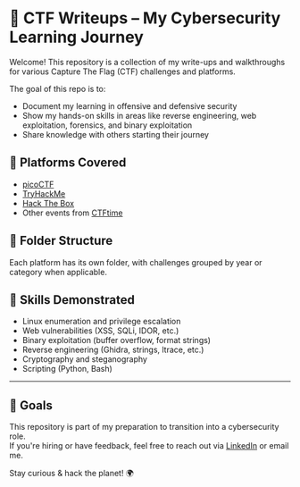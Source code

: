# 🧠 CTF Writeups – My Cybersecurity Learning Journey

Welcome! This repository is a collection of my write-ups and walkthroughs for various Capture The Flag (CTF) challenges and platforms.

The goal of this repo is to:
- Document my learning in offensive and defensive security
- Show my hands-on skills in areas like reverse engineering, web exploitation, forensics, and binary exploitation
- Share knowledge with others starting their journey

## 🧭 Platforms Covered
- [picoCTF](https://picoctf.org/)
- [TryHackMe](https://tryhackme.com/)
- [Hack The Box](https://hackthebox.com/)
- Other events from [CTFtime](https://ctftime.org/)

## 📂 Folder Structure
Each platform has its own folder, with challenges grouped by year or category when applicable.

## 🧪 Skills Demonstrated
- Linux enumeration and privilege escalation
- Web vulnerabilities (XSS, SQLi, IDOR, etc.)
- Binary exploitation (buffer overflow, format strings)
- Reverse engineering (Ghidra, strings, ltrace, etc.)
- Cryptography and steganography
- Scripting (Python, Bash)

---

## 🚀 Goals
This repository is part of my preparation to transition into a cybersecurity role.  
If you're hiring or have feedback, feel free to reach out via [LinkedIn](www.linkedin.com/in/martina-giacobbe-812a54296) or email me.

Stay curious & hack the planet! 🌍
